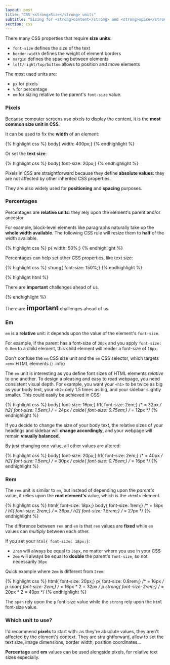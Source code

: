 ```yaml
---
layout: post
title: "CSS <strong>Size</strong> units"
subtitle: "Sizing for <strong>content</strong> and <strong>space</strong>"
section: css
---
```


There many CSS properties that require **size units**:

* `font-size` defines the size of the text
* `border-width` defines the weight of element borders
* `margin` defines the spacing between elements
* `left/right/top/bottom` allows to position and move elements

The most used units are:

* `px` for pixels
* `%` for percentage
* `em` for sizing relative to the parent's `font-size` value.

### Pixels

Because computer screens use pixels to display the content, it is the **most common size unit in CSS**.

It can be used to fix the **width** of an element:

{% highlight css %}
body{ width: 400px;}
{% endhighlight %}

Or set the **text size**:

{% highlight css %}
body{ font-size: 20px;}
{% endhighlight %}

Pixels in CSS are straightforward because they define **absolute values**: they are not affected by other inherited CSS properties.

They are also widely used for **positioning** and **spacing** purposes.

### Percentages

Percentages are **relative units**: they rely upon the element's parent and/or ancestor.

For example, block-level elements like paragraphs naturally take up the **whole width available**. The following CSS rule will resize them to **half** of the width available.

{% highlight css %}
p{ width: 50%;}
{% endhighlight %}

Percentages can help set other CSS properties, like text size:

{% highlight css %}
strong{ font-size: 150%;}
{% endhighlight %}

{% highlight html %}
<p>There are <strong>important</strong> challenges ahead of us.</p>
{% endhighlight %}

<div class="result">
  <p>There are <strong style="font-size: 150%;">important</strong> challenges ahead of us.</p>
</div>

### Em

`em` is a **relative** unit: it depends upon the value of the element's `font-size`.

For example, if the parent has a font-size of `20px` and you apply `font-size: 0.8em` to a child element, this child element will render a font-size of `16px`.

Don't confuse the `em` CSS size unit and the `em` CSS selector, which targets `<em>` HTML elements
{: .info}

The `em` unit is interesting as you define font sizes of HTML elements _relative_ to one another. To design a pleasing and easy to read webpage, you need consistent visual depth. For example, you want your `<h1>` to be twice as big as your body text, your `<h2>` only 1.5 times as big, and your sidebar slightly smaller. This could easily be achieved in CSS:

{% highlight css %}
body{ font-size: 16px;}
h1{ font-size: 2em;}        /* = 32px */
h2{ font-size: 1.5em;}      /* = 24px */
aside{ font-size: 0.75em;}  /* = 12px */
{% endhighlight %}

If you decide to change the size of your body text, the relative sizes of your headings and sidebar will **change accordingly**, and your webpage will remain **visually balanced**.

By just changing one value, all other values are altered:

{% highlight css %}
body{ font-size: 20px;}
h1{ font-size: 2em;}        /* = 40px */
h2{ font-size: 1.5em;}      /* = 30px */
aside{ font-size: 0.75em;}  /* = 16px */
{% endhighlight %}

### Rem

The `rem` unit is similar to `em`, but instead of depending upon the _parent's_ value, it relies upon the **root element's** value, which is the `<html>` element.

{% highlight css %}
html{ font-size: 18px;}
body{ font-size: 1rem;}     /* = 18px */
h1{ font-size: 2rem;}       /* = 36px */
h2{ font-size: 1.5rem;}     /* = 27px */
{% endhighlight %}

The difference between `rem` and `em` is that `rem` values are **fixed** while `em` values can _multiply_ between each other.

If you set your `html{ font-size: 18px;}`:

* `2rem` will always be equal to `36px`, no matter where you use in your CSS
* `2em` will always be equal to **double** the parent's `font-size`, so not necessarily `36px`

Quick example where `2em` is different from `2rem`:

{% highlight css %}
html{ font-size: 20px;}
p{ font-size: 0.8rem;}        /* = 16px */
p span{ font-size: 2em;}      /* = 16px * 2 = 32px */
p strong{ font-size: 2rem;}   /* = 20px * 2 = 40px */
{% endhighlight %}

The `span` rely upon the `p` font-size value while the `strong` rely upon the `html` font-size value.

### Which unit to use?

I'd recommend **pixels** to start with: as they're absolute values, they aren't affected by the element's context. They are straightforward, allow to set the text size, image dimensions, border width, position coordinates...

**Percentage** and **em** values can be used alongside pixels, for relative text sizes especially.
